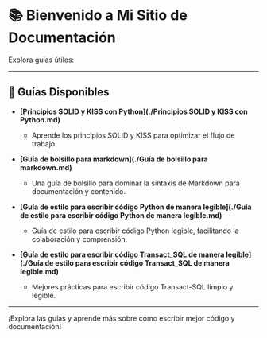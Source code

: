 # 📚 Bienvenido a Mi Sitio de Documentación

Explora guías útiles:

---

## 🚀 Guías Disponibles

- **[Principios SOLID y KISS con Python](./Principios SOLID y KISS con Python.md)**
  - Aprende los principios SOLID y KISS para optimizar el flujo de trabajo.

- **[Guía de bolsillo para markdown](./Guía de bolsillo para markdown.md)**
  - Una guía de bolsillo para dominar la sintaxis de Markdown para documentación y contenido.

- **[Guía de estilo para escribir código Python de manera legible](./Guía de estilo para escribir código Python de manera legible.md)**
  - Guía de estilo para escribir código Python legible, facilitando la colaboración y comprensión.

- **[Guía de estilo para escribir código Transact_SQL de manera legible](./Guía de estilo para escribir código Transact_SQL de manera legible.md)**
  - Mejores prácticas para escribir código Transact-SQL limpio y legible.
  
---

¡Explora las guías y aprende más sobre cómo escribir mejor código y documentación!
